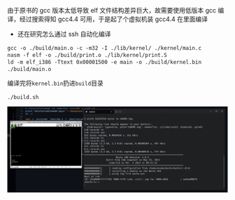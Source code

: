 由于原书的 gcc 版本太低导致 elf 文件结构差异巨大，故需要使用低版本 gcc 编译，经过搜索得知 gcc4.4 可用，于是起了个虚拟机装 gcc4.4 在里面编译
- 还在研究怎么通过 ssh 自动化编译
```shell
gcc -o ./build/main.o -c -m32 -I ./lib/kernel/ ./kernel/main.c
nasm -f elf -o ./build/print.o ./lib/kernel/print.S
ld -m elf_i386 -Ttext 0x00001500 -e main -o ./build/kernel.bin  ./build/main.o
```
编译完将`kernel.bin`扔进`build`目录

```shell
./build.sh
```
![result](./img/result.png)